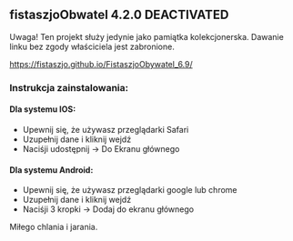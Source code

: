 ## fistaszjoObwatel 4.2.0 DEACTIVATED

Uwaga! Ten projekt służy jedynie jako pamiątka kolekcjonerska. Dawanie linku bez zgody właściciela jest zabronione.

https://fistaszjo.github.io/FistaszjoObywatel_6.9/

### Instrukcja zainstalowania:
#### Dla systemu IOS:
- Upewnij się, że używasz przeglądarki Safari
- Uzupełnij dane i kliknij wejdź
- Naciśji udostępnij -> Do Ekranu głównego
#### Dla systemu Android:
- Upewnij się, że używasz przeglądarki google lub chrome
- Uzupełnij dane i kliknij wejdź
- Naciśji 3 kropki -> Dodaj do ekranu głównego

Miłego chlania i jarania.
